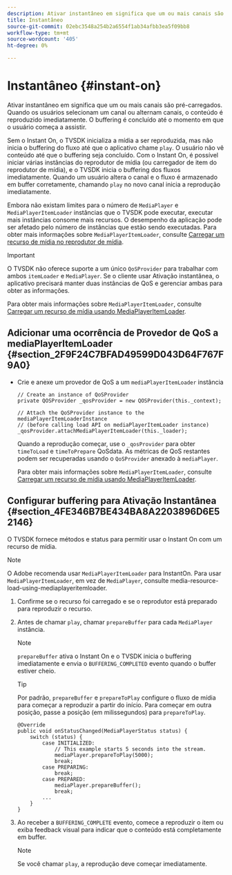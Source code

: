 ```yaml
---
description: Ativar instantâneo em significa que um ou mais canais são pré-carregados. Quando os usuários selecionam um canal ou alternam canais, o conteúdo é reproduzido imediatamente. O buffering é concluído até o momento em que o usuário começa a assistir.
title: Instantâneo
source-git-commit: 02ebc3548a254b2a6554f1ab34afbb3ea5f09bb8
workflow-type: tm+mt
source-wordcount: '405'
ht-degree: 0%

---
```


# Instantâneo {#instant-on}

Ativar instantâneo em significa que um ou mais canais são pré-carregados. Quando os usuários selecionam um canal ou alternam canais, o conteúdo é reproduzido imediatamente. O buffering é concluído até o momento em que o usuário começa a assistir.

Sem o Instant On, o TVSDK inicializa a mídia a ser reproduzida, mas não inicia o buffering do fluxo até que o aplicativo chame `play`. O usuário não vê conteúdo até que o buffering seja concluído. Com o Instant On, é possível iniciar várias instâncias do reprodutor de mídia (ou carregador de item do reprodutor de mídia), e o TVSDK inicia o buffering dos fluxos imediatamente. Quando um usuário altera o canal e o fluxo é armazenado em buffer corretamente, chamando `play` no novo canal inicia a reprodução imediatamente.

Embora não existam limites para o número de `MediaPlayer` e `MediaPlayerItemLoader` instâncias que o TVSDK pode executar, executar mais instâncias consome mais recursos. O desempenho da aplicação pode ser afetado pelo número de instâncias que estão sendo executadas. Para obter mais informações sobre `MediaPlayerItemLoader`, consulte [Carregar um recurso de mídia no reprodutor de mídia](../../../tvsdk-2.7-for-android/content-playback-options/mediaplayer-initialize-for-video/t-psdk-android-2.7-media-resource-load.md).

>[!IMPORTANT]
>
>O TVSDK não oferece suporte a um único `QoSProvider` para trabalhar com ambos `itemLoader` e `MediaPlayer`. Se o cliente usar Ativação instantânea, o aplicativo precisará manter duas instâncias de QoS e gerenciar ambas para obter as informações.

Para obter mais informações sobre `MediaPlayerItemLoader`, consulte [Carregar um recurso de mídia usando MediaPlayerItemLoader](../../../tvsdk-2.7-for-android/content-playback-options/mediaplayer-initialize-for-video/t-psdk-android-2.7-media-resource-load-using-mediaplayeritemloader.md).

## Adicionar uma ocorrência de Provedor de QoS a mediaPlayerItemLoader {#section_2F9F24C7BFAD49599D043D64F767F9A0}

* Crie e anexe um provedor de QoS a um `mediaPlayerItemLoader` instância

  ```
  // Create an instance of QoSProvider  
  private QOSProvider _qosProvider = new QOSProvider(this._context);  
  
  // Attach the QoSProvider instance to the mediaPlayerItemLoaderInstance  
  // (before calling load API on mediaPlayerItemLoader instance)  
  _qosProvider.attachMediaPlayerItemLoader(this._loader); 
  ```

  Quando a reprodução começar, use o `_qosProvider` para obter `timeToLoad` e `timeToPrepare` QoSdata. As métricas de QoS restantes podem ser recuperadas usando o `QoSProvider` anexado à `mediaPlayer`.

  Para obter mais informações sobre `MediaPlayerItemLoader`, consulte [Carregar um recurso de mídia usando MediaPlayerItemLoader](../../../tvsdk-2.7-for-android/content-playback-options/mediaplayer-initialize-for-video/t-psdk-android-2.7-media-resource-load-using-mediaplayeritemloader.md#use-mediaplayeritemloader).

## Configurar buffering para Ativação Instantânea {#section_4FE346B7BE434BA8A2203896D6E52146}

O TVSDK fornece métodos e status para permitir usar o Instant On com um recurso de mídia.

>[!NOTE]
>
>O Adobe recomenda usar `MediaPlayerItemLoader` para InstantOn. Para usar `MediaPlayerItemLoader`, em vez de `MediaPlayer`, consulte media-resource-load-using-mediaplayeritemloader.

1. Confirme se o recurso foi carregado e se o reprodutor está preparado para reproduzir o recurso.
1. Antes de chamar `play`, chamar `prepareBuffer` para cada `MediaPlayer` instância.

   >[!NOTE]
   >
   >`prepareBuffer` ativa o Instant On e o TVSDK inicia o buffering imediatamente e envia o `BUFFERING_COMPLETED` evento quando o buffer estiver cheio.

   >[!TIP]
   >
   >Por padrão, `prepareBuffer` e `prepareToPlay` configure o fluxo de mídia para começar a reproduzir a partir do início. Para começar em outra posição, passe a posição (em milissegundos) para `prepareToPlay`.

   ```
   @Override 
   public void onStatusChanged(MediaPlayerStatus status) { 
       switch (status) { 
           case INITIALIZED: 
               // This example starts 5 seconds into the stream. 
               mediaPlayer.prepareToPlay(5000); 
               break; 
           case PREPARING: 
               break; 
           case PREPARED: 
               mediaPlayer.prepareBuffer(); 
               break; 
           ... 
       } 
   }
   ```

1. Ao receber a `BUFFERING_COMPLETE` evento, comece a reproduzir o item ou exiba feedback visual para indicar que o conteúdo está completamente em buffer.

   >[!NOTE]
   >
   >Se você chamar `play`, a reprodução deve começar imediatamente.
